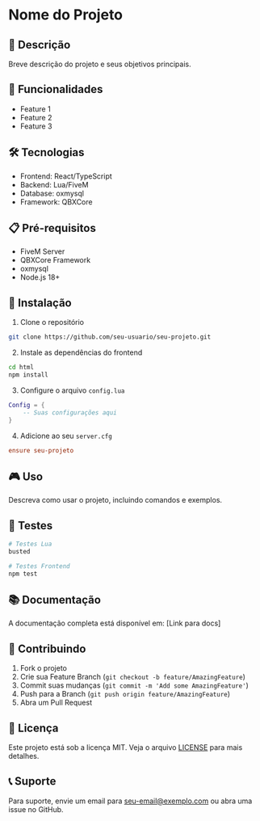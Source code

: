 # Nome do Projeto

## 📝 Descrição
Breve descrição do projeto e seus objetivos principais.

## 🚀 Funcionalidades
- Feature 1
- Feature 2
- Feature 3

## 🛠️ Tecnologias
- Frontend: React/TypeScript
- Backend: Lua/FiveM
- Database: oxmysql
- Framework: QBXCore

## 📋 Pré-requisitos
- FiveM Server
- QBXCore Framework
- oxmysql
- Node.js 18+

## 🔧 Instalação
1. Clone o repositório
```bash
git clone https://github.com/seu-usuario/seu-projeto.git
```

2. Instale as dependências do frontend
```bash
cd html
npm install
```

3. Configure o arquivo `config.lua`
```lua
Config = {
    -- Suas configurações aqui
}
```

4. Adicione ao seu `server.cfg`
```cfg
ensure seu-projeto
```

## 🎮 Uso
Descreva como usar o projeto, incluindo comandos e exemplos.

## 🧪 Testes
```bash
# Testes Lua
busted

# Testes Frontend
npm test
```

## 📚 Documentação
A documentação completa está disponível em: [Link para docs]

## 🤝 Contribuindo
1. Fork o projeto
2. Crie sua Feature Branch (`git checkout -b feature/AmazingFeature`)
3. Commit suas mudanças (`git commit -m 'Add some AmazingFeature'`)
4. Push para a Branch (`git push origin feature/AmazingFeature`)
5. Abra um Pull Request

## 📄 Licença
Este projeto está sob a licença MIT. Veja o arquivo [LICENSE](LICENSE) para mais detalhes.

## 📞 Suporte
Para suporte, envie um email para seu-email@exemplo.com ou abra uma issue no GitHub. 